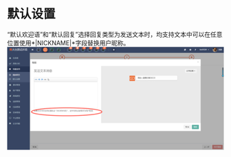 # 默认设置

“默认欢迎语”和“默认回复”选择回复类型为发送文本时，均支持文本中可以在任意位置使用\*\|NICKNAME\|\*字段替换用户昵称。![](/assets/1522321498%281%29.jpg)



